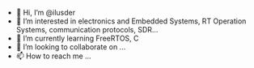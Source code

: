 - 👋 Hi, I’m @ilusder
- 👀 I’m interested in electronics and Embedded Systems, RT Operation Systems, communication protocols, SDR...
- 🌱 I’m currently learning FreeRTOS, C
- 💞️ I’m looking to collaborate on ...
- 📫 How to reach me ...

<!---
ilusder/ilusder is a ✨ special ✨ repository because its `README.md` (this file) appears on your GitHub profile.
You can click the Preview link to take a look at your changes.
--->
